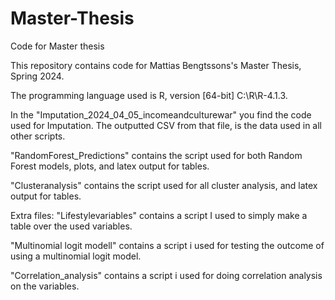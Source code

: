 # Master-Thesis
Code for Master thesis

This repository contains code for Mattias Bengtssons's Master Thesis, Spring 2024. 

The programming language used is R, version [64-bit] C:\R\R-4.1.3. 

In the "Imputation_2024_04_05_incomeandculturewar" you find the code used for Imputation. The outputted CSV from that file, is the data used in all other scripts.

"RandomForest_Predictions" contains the script used for both Random Forest models, plots, and latex output for tables. 

"Clusteranalysis" contains the script used for all cluster analysis, and latex output for tables. 

Extra files: 
"Lifestylevariables" contains a script I used to simply make a table over the used variables. 

"Multinomial logit modell" contains a script i used for testing the outcome of using a multinomial logit model. 

"Correlation_analysis" contains a script i used for doing correlation analysis on the variables. 
